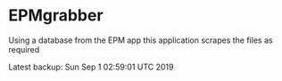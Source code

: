 # EPMgrabber
Using a database from the EPM app this application scrapes the files as required


Latest backup: Sun Sep 1 02:59:01 UTC 2019
